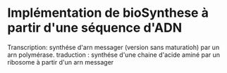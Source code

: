 # Implémentation de bioSynthese à partir d'une séquence d'ADN
Transcription: synthése d'arn messager (version sans maturatioh) par un arn polymérase.
traduction : synthése d'une chaine d'acide aminé par un ribosome à partir d'un arn messager 
